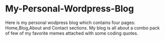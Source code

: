 # My-Personal-Wordpress-Blog
Here is my personal wodpress blog which contains four pages:
Home,Blog,About and Contact sections.
My blog is all about a combo pack of few of my favorite memes attached with some coding quotes.
